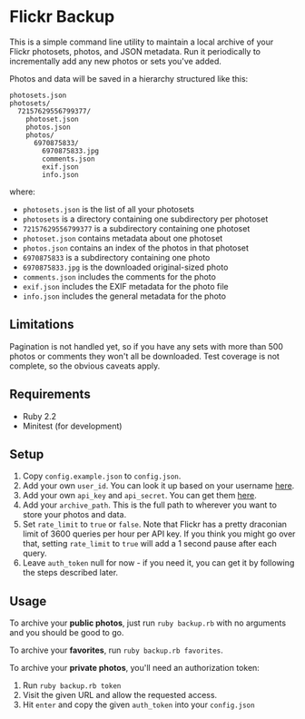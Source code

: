 # Flickr Backup

This is a simple command line utility to maintain a local archive of your Flickr photosets, photos, and JSON metadata. Run it periodically to incrementally add any new photos or sets you've added.

Photos and data will be saved in a hierarchy structured like this:

```
photosets.json
photosets/
  72157629556799377/
    photoset.json
    photos.json
    photos/
      6970875833/
        6970875833.jpg
        comments.json
        exif.json
        info.json
```

where:

  * `photosets.json` is the list of all your photosets
  * `photosets` is a directory containing one subdirectory per photoset
  * `72157629556799377` is a subdirectory containing one photoset
  * `photoset.json` contains metadata about one photoset
  * `photos.json` contains an index of the photos in that photoset
  * `6970875833` is a subdirectory containing one photo
  * `6970875833.jpg` is the downloaded original-sized photo
  * `comments.json` includes the comments for the photo
  * `exif.json` includes the EXIF metadata for the photo file
  * `info.json` includes the general metadata for the photo

## Limitations

Pagination is not handled yet, so if you have any sets with more than 500 photos or comments they won't all be downloaded. Test coverage is not complete, so the obvious caveats apply.

## Requirements

* Ruby 2.2
* Minitest (for development)

## Setup

1. Copy `config.example.json` to `config.json`.
2. Add your own `user_id`. You can look it up based on your username [here](https://www.flickr.com/services/api/explore/?method=flickr.people.findByUsername).
3. Add your own `api_key` and `api_secret`. You can get them  [here](https://www.flickr.com/services/apps/create/apply/?).
4. Add your `archive_path`. This is the full path to wherever you want to store your photos and data.
5. Set `rate_limit` to `true` or `false`. Note that Flickr has a pretty draconian limit of 3600 queries per hour per API key. If you think you might go over that, setting `rate_limit` to `true` will add a 1 second pause after each query.
6. Leave `auth_token` null for now - if you need it, you can get it by following the steps described later.

## Usage

To archive your **public photos**, just run `ruby backup.rb` with no arguments and you should be good to go.

To archive your **favorites**, run `ruby backup.rb favorites`.

To archive your **private photos**, you'll need an authorization token:

1. Run `ruby backup.rb token`
2. Visit the given URL and allow the requested access.
3. Hit `enter` and copy the given `auth_token` into your `config.json`

